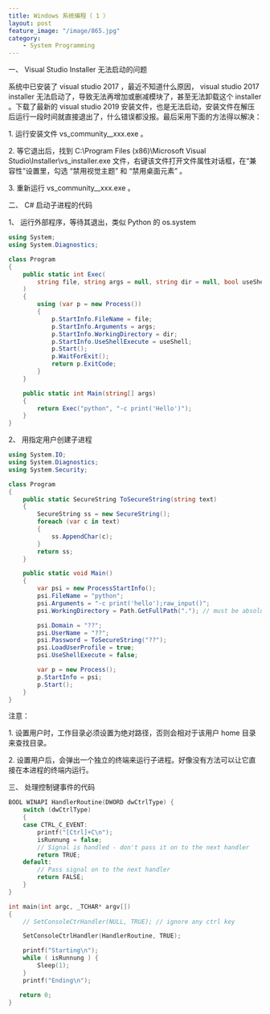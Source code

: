 ```yaml
---
title: Windows 系统编程（ 1 ）
layout: post
feature_image: "/image/865.jpg"
category:
    - System Programming
---
```


一、 Visual Studio Installer 无法启动的问题

系统中已安装了 visual studio 2017 ，最近不知道什么原因， visual studio 2017 installer 无法启动了，导致无法再增加或删减模块了，甚至无法卸载这个 installer 。下载了最新的 visual studio 2019 安装文件，也是无法启动，安装文件在解压后运行一段时间就直接退出了，什么错误都没报。最后采用下面的方法得以解决：

<!--more-->

1\. 运行安装文件 vs_community__xxx.exe 。

2\. 等它退出后，找到 C:\Program Files (x86)\Microsoft Visual Studio\Installer\vs_installer.exe 文件，右键该文件打开文件属性对话框，在“兼容性”设置里，勾选 “禁用视觉主题” 和 “禁用桌面元素” 。

3\. 重新运行 vs_community__xxx.exe 。


二、 C# 启动子进程的代码

1、 运行外部程序，等待其退出，类似 Python 的 os.system

```csharp
using System;
using System.Diagnostics;

class Program
{
    public static int Exec(
        string file, string args = null, string dir = null, bool useShell = false
    )
    {
        using (var p = new Process())
        {
            p.StartInfo.FileName = file;
            p.StartInfo.Arguments = args;
            p.StartInfo.WorkingDirectory = dir;
            p.StartInfo.UseShellExecute = useShell;
            p.Start();
            p.WaitForExit();
            return p.ExitCode;
        }
    }

    public static int Main(string[] args)
    {
        return Exec("python", "-c print('Hello')");
    }
}
```

2、 用指定用户创建子进程

```csharp
using System.IO;
using System.Diagnostics;
using System.Security;

class Program
{
    public static SecureString ToSecureString(string text)
    {
        SecureString ss = new SecureString();
        foreach (var c in text)
        {
            ss.AppendChar(c);
        }
        return ss;
    }

    public static void Main()
    {
        var psi = new ProcessStartInfo();
        psi.FileName = "python";
        psi.Arguments = "-c print('hello');raw_input()";
        psi.WorkingDirectory = Path.GetFullPath("."); // must be absolute path

        psi.Domain = "??";
        psi.UserName = "??";
        psi.Password = ToSecureString("??");
        psi.LoadUserProfile = true;
        psi.UseShellExecute = false;

        var p = new Process();
        p.StartInfo = psi;
        p.Start();
    }
}
```
注意：

1\. 设置用户时，工作目录必须设置为绝对路径，否则会相对于该用户 home 目录来查找目录。

2\. 设置用户后，会弹出一个独立的终端来运行子进程。好像没有方法可以让它直接在本进程的终端内运行。

三、 处理控制键事件的代码

```C
BOOL WINAPI HandlerRoutine(DWORD dwCtrlType) {
    switch (dwCtrlType)
    {
    case CTRL_C_EVENT:
        printf("[Ctrl]+C\n");
        isRunnung = false;
        // Signal is handled - don't pass it on to the next handler
        return TRUE;
    default:
        // Pass signal on to the next handler
        return FALSE;
    }
}

int main(int argc, _TCHAR* argv[])
{
    // SetConsoleCtrHandler(NULL, TRUE); // ignore any ctrl key

    SetConsoleCtrlHandler(HandlerRoutine, TRUE);

    printf("Starting\n");
    while ( isRunnung ) {
        Sleep(1);
    }
    printf("Ending\n");

   return 0;
}
```